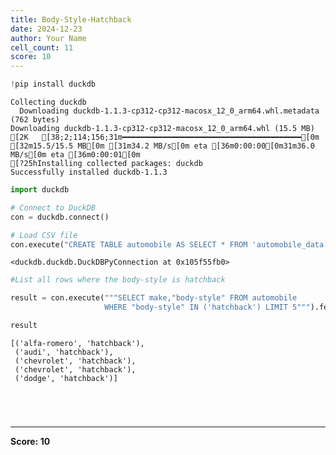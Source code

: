 ```yaml
---
title: Body-Style-Hatchback
date: 2024-12-23
author: Your Name
cell_count: 11
score: 10
---
```


```python
!pip install duckdb
```

    Collecting duckdb
      Downloading duckdb-1.1.3-cp312-cp312-macosx_12_0_arm64.whl.metadata (762 bytes)
    Downloading duckdb-1.1.3-cp312-cp312-macosx_12_0_arm64.whl (15.5 MB)
    [2K   [38;2;114;156;31m━━━━━━━━━━━━━━━━━━━━━━━━━━━━━━━━━━━━━━━━[0m [32m15.5/15.5 MB[0m [31m34.2 MB/s[0m eta [36m0:00:00[0m31m36.0 MB/s[0m eta [36m0:00:01[0m
    [?25hInstalling collected packages: duckdb
    Successfully installed duckdb-1.1.3



```python
import duckdb
```


```python
# Connect to DuckDB
con = duckdb.connect()

```


```python
# Load CSV file
con.execute("CREATE TABLE automobile AS SELECT * FROM 'automobile_data.csv'")

```




    <duckdb.duckdb.DuckDBPyConnection at 0x105f55fb0>




```python
#List all rows where the body-style is hatchback
```


```python
result = con.execute("""SELECT make,"body-style" FROM automobile 
                     WHERE "body-style" IN ('hatchback') LIMIT 5""").fetchall()
```


```python
result
```




    [('alfa-romero', 'hatchback'),
     ('audi', 'hatchback'),
     ('chevrolet', 'hatchback'),
     ('chevrolet', 'hatchback'),
     ('dodge', 'hatchback')]




```python


```


```python

```


```python

```


```python

```


---
**Score: 10**
